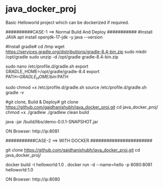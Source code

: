 # java_docker_proj
Basic Helloworld project which can be dockerized if required.


##########CASE-1 ==> Normal Build And Deploy ###########
#Install JAVA
apt install openjdk-17-jdk -y
java --version

#Install gradle#
cd /tmp
wget https://services.gradle.org/distributions/gradle-8.4-bin.zip
sudo mkdir /opt/gradle
sudo unzip -d /opt/gradle gradle-8.4-bin.zip

sudo nano /etc/profile.d/gradle.sh
export GRADLE_HOME=/opt/gradle/gradle-8.4
export PATH=$GRADLE_HOME/bin:$PATH


sudo chmod +x /etc/profile.d/gradle.sh
source /etc/profile.d/gradle.sh
gradle -v

#git clone, Build & Deploy#
git clone https://github.com/gaidhanishubh/java_docker_proj.git
cd java_docker_proj/
chmod +x ./gradlew
./gradlew clean build


java -jar /build/libs/demo-0.0.1-SNAPSHOT.jar


ON Browser: http://ip:8081





###########CASE-2 ==> WITH DOCKER #######################

git clone https://github.com/gaidhanishubh/java_docker_proj.git
cd java_docker_proj/

docker build -t helloworld:1.0 .
docker run -d --name=hello -p 8080:8081 helloworld:1.0

ON Browser: http://ip:8080
